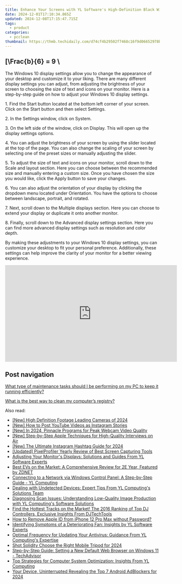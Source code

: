 ```yaml
---
title: Enhance Your Screens with YL Software's High-Definition Black Widow Wallpaper Series
date: 2024-12-01T17:10:34.865Z
updated: 2024-12-08T17:15:47.715Z
tags:
  - product
categories:
  - pcclean
thumbnail: https://thmb.techidaily.com/d74cf4b29502f7468c16f9d06652978b0acc41463aa1502d9a044d265c2e75a4.jpg
---
```


## \[\Frac{b}{6} = 9 \

The Windows 10 display settings allow you to change the appearance of your desktop and customize it to your liking. There are many different display settings you can adjust, from adjusting the brightness of your screen to choosing the size of text and icons on your monitor. Here is a step-by-step guide on how to adjust your Windows 10 display settings. 

1\. Find the Start button located at the bottom left corner of your screen. Click on the Start button and then select Settings.

2\. In the Settings window, click on System.

3\. On the left side of the window, click on Display. This will open up the display settings options. 

4\. You can adjust the brightness of your screen by using the slider located at the top of the page. You can also change the scaling of your screen by selecting one of the preset sizes or manually adjusting the slider.

5\. To adjust the size of text and icons on your monitor, scroll down to the Scale and layout section. Here you can choose between the recommended size and manually entering a custom size. Once you have chosen the size you would like, click the Apply button to save your changes.

6\. You can also adjust the orientation of your display by clicking the dropdown menu located under Orientation. You have the options to choose between landscape, portrait, and rotated.

7\. Next, scroll down to the Multiple displays section. Here you can choose to extend your display or duplicate it onto another monitor.

8\. Finally, scroll down to the Advanced display settings section. Here you can find more advanced display settings such as resolution and color depth. 

By making these adjustments to your Windows 10 display settings, you can customize your desktop to fit your personal preference. Additionally, these settings can help improve the clarity of your monitor for a better viewing experience.

<!-- affiliate ads begin -->
<iframe width="560" height="315" src="https://www.youtube.com/embed/oP8grXxuy2o?si=uIRNhTYbecTcaC7J" title="YouTube video player" frameborder="0" allow="accelerometer; autoplay; clipboard-write; encrypted-media; gyroscope; picture-in-picture; web-share" referrerpolicy="strict-origin-when-cross-origin" allowfullscreen></iframe>
<!-- affiliate ads end -->

## Post navigation

[What type of maintenance tasks should I be performing on my PC to keep it running efficiently?](https://tools.techidaily.com/pcclean/products/)

[What is the best way to clean my computer’s registry?](https://tools.techidaily.com/pcclean/products/)

<ins class="adsbygoogle"
     style="display:block"
     data-ad-format="autorelaxed"
     data-ad-client="ca-pub-7571918770474297"
     data-ad-slot="1223367746"></ins>

<ins class="adsbygoogle"
     style="display:block"
     data-ad-client="ca-pub-7571918770474297"
     data-ad-slot="8358498916"
     data-ad-format="auto"
     data-full-width-responsive="true"></ins>

<span class="atpl-alsoreadstyle">Also read:</span>
<div><ul>
<li><a href="https://article-helps.techidaily.com/new-high-definition-footage-leading-cameras-of-2024/"><u>[New] High Definition Footage Leading Cameras of 2024</u></a></li>
<li><a href="https://youtube-sure.techidaily.com/ow-to-post-youtube-videos-as-instagram-stories/"><u>[New] How to Post YouTube Videos as Instagram Stories</u></a></li>
<li><a href="https://screen-recording.techidaily.com/new-in-2024-pinnacle-programs-for-peak-webcam-video-quality/"><u>[New] In 2024, Pinnacle Programs for Peak Webcam Video Quality</u></a></li>
<li><a href="https://extra-support.techidaily.com/new-step-by-step-apple-techniques-for-high-quality-interviews-on-air/"><u>[New] Step-by-Step Apple Techniques for High-Quality Interviews on Air</u></a></li>
<li><a href="https://instagram-videos.techidaily.com/new-the-ultimate-instagram-hashtag-guide-for-2024/"><u>[New] The Ultimate Instagram Hashtag Guide for 2024</u></a></li>
<li><a href="https://screen-sharing-recording.techidaily.com/updated-pixelprofiler-yearly-review-of-best-screen-capturing-tools/"><u>[Updated] PixelProfiler Yearly Review of Best Screen Capturing Tools</u></a></li>
<li><a href="https://discover-fantastic.techidaily.com/adjusting-your-monitors-displays-solutions-and-guides-from-yl-software-experts/"><u>Adjusting Your Monitor's Displays: Solutions and Guides From YL Software Experts</u></a></li>
<li><a href="https://hardware-tips.techidaily.com/best-evs-on-the-market-a-comprehensive-review-for-2e-year-featured-by-zdnet/"><u>Best EVs on the Market: A Comprehensive Review for 2E Year, Featured by ZDNET</u></a></li>
<li><a href="https://discover-fantastic.techidaily.com/connecting-to-a-network-via-windows-control-panel-a-step-by-step-guide-yl-computing/"><u>Connecting to a Network via Windows Control Panel: A Step-by-Step Guide - YL Computing</u></a></li>
<li><a href="https://discover-fantastic.techidaily.com/dealing-with-undetected-devices-expert-tips-from-yl-computings-solutions-team/"><u>Dealing with Undetected Devices: Expert Tips From YL Computing's Solutions Team</u></a></li>
<li><a href="https://discover-fantastic.techidaily.com/diagnosing-scan-issues-understanding-low-quality-image-production-with-yl-computings-software-solutions/"><u>Diagnosing Scan Issues: Understanding Low-Quality Image Production with YL Computing's Software Solutions</u></a></li>
<li><a href="https://discover-fantastic.techidaily.com/find-the-hottest-tracks-on-the-market-the-2016-ranking-of-top-dj-controllers-exclusive-insights-from-djtechtools/"><u>Find the Hottest Tracks on the Market! The 2016 Ranking of Top DJ Controllers, Exclusive Insights From DJTechTools</u></a></li>
<li><a href="https://apple-account.techidaily.com/how-to-remove-apple-id-from-iphone-12-pro-max-without-password-by-drfone-ios/"><u>How to Remove Apple ID from iPhone 12 Pro Max without Password?</u></a></li>
<li><a href="https://discover-fantastic.techidaily.com/identifying-symptoms-of-a-deteriorating-fan-insights-by-yl-software-experts/"><u>Identifying Symptoms of a Deteriorating Fan: Insights by YL Software Experts</u></a></li>
<li><a href="https://discover-fantastic.techidaily.com/optimal-frequency-for-updating-your-antivirus-guidance-from-yl-computings-expertise/"><u>Optimal Frequency for Updating Your Antivirus: Guidance From YL Computing's Expertise</u></a></li>
<li><a href="https://fox-http.techidaily.com/shot-solidity-choose-the-right-mobile-tripod-for-2024/"><u>Shot Solidity Choose the Right Mobile Tripod for 2024</u></a></li>
<li><a href="https://discover-fantastic.techidaily.com/step-by-step-guide-setting-a-new-default-web-browser-on-windows-11-techadvisor/"><u>Step-by-Step Guide: Setting a New Default Web Browser on Windows 11 - TechAdvisor</u></a></li>
<li><a href="https://discover-fantastic.techidaily.com/top-strategies-for-computer-system-optimization-insights-from-yl-computing/"><u>Top Strategies for Computer System Optimization: Insights From YL Computing</u></a></li>
<li><a href="https://facebook-record-videos.techidaily.com/your-device-uninterrupted-revealing-the-top-7-android-adblockers-for-2024/"><u>Your Device, Uninterrupted Revealing the Top 7 Android AdBlockers for 2024</u></a></li>
</ul></div>

